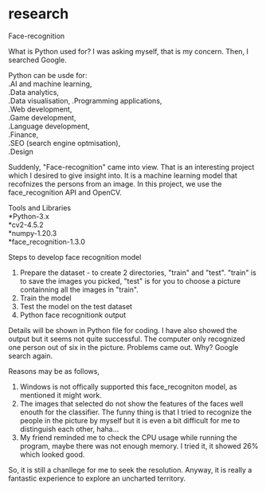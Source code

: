 # research
Face-recognition

What is Python used for? I was asking myself, that is my concern. Then, I searched Google.

Python can be usde for:   
.AI and machine learning,  
.Data analytics,  
.Data visualisation, 
.Programming applications,  
.Web development,   
.Game development,   
.Language development,   
.Finance,   
.SEO (search engine optmisation),   
.Design  

Suddenly, "Face-recognition" came into view. That is an interesting project which I desired to give insight into.
It is a machine learning model that recofnizes the persons from an image.
In this project, we use the face_recognition API and OpenCV.

Tools and Libraries  
*Python-3.x  
*cv2-4.5.2  
*numpy-1.20.3  
*face_recognition-1.3.0 

Steps to develop face recognition model  
1. Prepare the dataset - to create 2 directories, "train" and "test". "train" is to save the images you picked, "test" is for you to choose a picture containning all the images in "train".  
2. Train the model  
3. Test the model on the test dataset  
4. Python face recognitionk output  

Details will be shown in Python file for coding. I have also showed the output but it seems not quite successful. The computer only recognized one person out of six in the picture. Problems came out. Why? Google search again. 

Reasons may be as follows,  
1. Windows is not offically supported this face_recogniton model, as mentioned it might work.  
2. The images that selected do not show the features of the faces well enouth for the classifier. The funny thing is that I tried to recognize the people in the picture by myself but it is even a bit difficult for me to distinguish each other, haha...  
3. My friend reminded me to check the CPU usage while running the program, maybe there was not enough memory. I tried it, it showed 26% which looked good.   

So, it is still a chanllege for me to seek the resolution. Anyway, it is really a fantastic experience to explore an uncharted territory.
